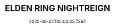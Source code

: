 ---
title: "ELDEN RING NIGHTREIGN"
id: 2622380
date: 2025-09-02T05:00:05.736Z
link: games/steam/recent/elden-ring-nightreign
image: http://media.steampowered.com/steamcommunity/public/images/apps/2622380/c59f3732d379c9667450b174353d69d5bcea95a5.jpg
playtime_2weeks: 2263
playtime_forever: 12616
playtime_windows_forever: 0
playtime_mac_forever: 0
playtime_linux_forever: 12616
playtime_deck_forever: 12616
---